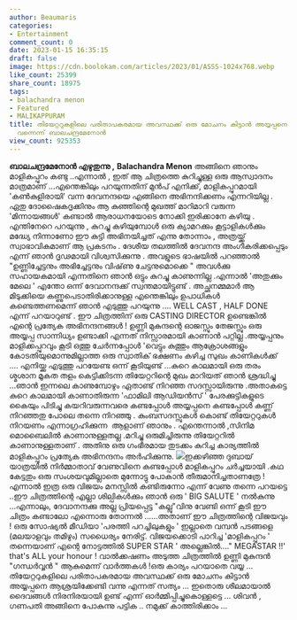 ```yaml
---
author: Beaumaris
categories:
- Entertainment
comment_count: 0
date: 2023-01-15 16:35:15
draft: false
image: https://cdn.boolokam.com/articles/2023/01/ASSS-1024x768.webp
like_count: 25399
share_count: 18975
tags:
- balachandra menon
- Featured
- MALIKAPPURAM
title: തിയേറ്ററുകളിലെ പരിതാപകരമായ അവസ്ഥക്ക് ഒരു മോചനം കിട്ടാൻ അയ്യപ്പനെ ആശ്രയിക്കേണ്ടി
  വന്നെന്ന് ബാലചന്ദ്രമേനോൻ
view_count: 925353
---
```


**ബാലചന്ദ്രമേനോൻ എഴുതുന്നു ,** **Balachandra Menon** അങ്ങിനെ ഞാനും മാളികപ്പുറം കണ്ടു ..എന്നാൽ , ഇത് ആ ചിത്രത്തെ കുറിച്ചുള്ള ഒരു ആസ്വാദനം മാത്രമാണ് ...എന്തെങ്കിലും പറയുന്നതിന് മുൻപ് എനിക്ക്, മാളികപ്പുറമായി 'കൺകുളിരായി' വന്ന ദേവനന്ദയെ എങ്ങിനെ അഭിനന്ദിക്കണം എന്നറിയില്ല . ഏതു ദോഷൈകദൃക്കിനും ആ കുഞ്ഞിന്റെ മുഖത്ത് മാറിമാറി വരുന്ന 'മിന്നായങ്ങൾ' കണ്ടാൽ ആരാധനയോടെ നോക്കി ഇരിക്കാനേ കഴിയു . എന്തിനേറെ പറയുന്നു , കുറച്ചു കഴിയുമ്പോൾ ഒരു ക്യാമറക്കും കൂട്ടാളികൾക്കും മദ്ധ്യേ നിന്നാണോ ഈ കുട്ടി അഭിനയിച്ചത് എന്നു തോന്നാം , അത്രയ്ക്ക് സ്വാഭാവികമാണ് ആ പ്രകടനം . ദേശീയ തലത്തിൽ ദേവനന്ദ അംഗീകരിക്കപ്പെടും എന്ന് ഞാൻ ദൃഢമായി വിശ്വസിക്കുന്നു . അവളുടെ ഭാഷയിൽ പറഞ്ഞാൽ "ഉണ്ണിച്ചേട്ടനും അഭിച്ചേട്ടനും വിഷ്‌ണു ചേട്ടനുമൊക്കെ " അവൾക്കു സഹായകമായി എന്നതിനെ ഞാൻ ഒട്ടും കുറച്ചു കാണുന്നില്ല .എന്നാൽ 'അതുക്കും മേലെ ' എന്തോ ഒന്ന് ദേവാനന്ദക്ക് സ്വന്തമായിട്ടുണ്ട് . അച്ഛനമ്മമാർ ആ മിടുക്കിയെ കണ്ണുപെടാതിരിക്കാനുള്ള എന്തെങ്കിലും ഉപാധികൾ കണ്ടെത്തണമെന്ന് ഞാൻ എടുത്തു പറയുന്നു .... WELL CAST , HALF DONE എന്ന് പറയാറുണ്ട് . ഈ ചിത്രത്തിന് ഒരു CASTING DIRECTOR ഉണ്ടെങ്കിൽ എന്റെ പ്രത്യേക അഭിനന്ദനങ്ങൾ ! ഉണ്ണി മുകുന്ദന്റെ ഓജസ്സും തേജസ്സും ഒരു അയ്യപ്പ സാന്നിധ്യം ഉണ്ടാക്കി എന്നത് നിസ്സാരമായി കാണാൻ പറ്റില്ല .അയ്യപ്പനും മാളിക്കപ്പുറവും കൂടി ഒത്തു ചേർന്നപ്പോൾ 'വെട്ടും കുത്തും ആക്രോശങ്ങളും കോടതിയുമൊന്നുമില്ലാത്ത ഒരു സ്വാതിക് ഭക്ഷണം കഴിച്ച സുഖം കാണികൾക്ക് .... എനിയ്ക്കു എടുത്തു പറയേണ്ട ഒന്ന് കൂടിയുണ്ട് ...കുറെ കാലമായി ഒരു തരം ശ്മശാന മൂകത തളം കെട്ടിക്കിടന്ന തിയേറ്ററിന്റെ മുഖം മാറിയത് ഞാൻ ശ്രദ്ധിച്ചു ...ഞാൻ ഇന്നലെ കാണുമ്പോഴും ഏതാണ്ട് നിറഞ്ഞ സദസ്സായിരുന്നു .അതാകട്ടെ കുറെ കാലമായി കാണാതിരുന്ന 'ഫാമിലി ആഡിയൻസ് ' പേരക്കുട്ടികളുടെ കൈയും പിടിച്ചു കയറിവരുന്നവരെ കണ്ടപ്പോൾ അയ്യപ്പനെ കണ്ടപ്പോൾ കണ്ണ് നിറഞ്ഞതു പോലെ തന്നെ നിറഞ്ഞു . കുംബസദസ്സുകൾ കൊണ്ട് തിയേറ്ററുകൾ നിറയണം എന്നാഗ്രഹിക്കുന്ന ‌ ആളാണ് ഞാനും . എന്തെന്നാൽ ,സിനിമ മൊബൈലിൽ കാണാനുള്ളതല്ല .മറിച്ചു ഒരുമിച്ചിരുന്നു തിയേറ്ററിൽ കാണാനുള്ളതാണ് . അതിനു ഒരു ഗംഭീരമായ തുടക്കം കുറിച്ച കാര്യത്തിൽ മാളികപ്പുറം പ്രത്യേക അഭിനന്ദനം അർഹിക്കുന്നു. ![](https://cdn.boolokam.com/articles/2023/01/ASSS-1024x768.webp)ഇക്കഴിഞ്ഞ ദുബായ് യാത്രയിൽ നിർമ്മാതാവ് വേണുവിനെ കണ്ടപ്പോൾ മാളികപ്പുറം ചർച്ചയായി .കഥ കേട്ടതും ഒരു സംശയവുമില്ലാതെ മുന്നോട്ടു പോകാൻ തീരുമാനിച്ചതാണത്രേ ! എന്നാൽ ഇത്ര ഒരു വിജയം മനസ്സിൽ കണ്ടിരുന്നോ എന്ന് വേണു തന്നെ പറയട്ടെ ..ഈ ചിത്രത്തിന്റെ എല്ലാ ശില്പികൾക്കും ഞാൻ ഒരു ' BIG SALUTE ' നൽകുന്നു ...എന്നാലും, ദേവാനന്ദക്കു അല്ല പ്രിയപ്പെട്ട "കല്ലു"വിനു വേണ്ടി ഒന്ന് കൂടി ഈ ചിത്രം കണ്ടാലോ എന്നൊരു തോന്നൽ ......അതാണ് ഈ ചിത്രത്തിന്റെ വിജയവും ! ഒരു സോഷ്യൽ മീഡിയാ 'പരത്തി പറച്ചിലുകളും ' ഇല്ലാതെ വമ്പൻ പടങ്ങളെ (മലയാളവും തമിഴും) സധൈര്യം നേരിട്ട്. വിജയക്കൊടി പാറിച്ച 'മാളികപ്പുറം ' തന്നെയാണ് എന്റെ നോട്ടത്തിൽ SUPER STAR ' അല്ലെങ്കിൽ...." MEGASTAR !!' that's ALL your honour ! വാൽക്കഷണം അടുത്ത ചിത്രത്തിൽ ഉണ്ണി മുകുന്ദൻ "ഗന്ധർവ്വൻ " ആകുമെന്ന് വാർത്തകൾ !ഒരു കാര്യം പറയാതെ വയ്യ ... തിയേറ്ററുകളിലെ പരിതാപകരമായ അവസ്ഥക്ക് ഒരു മോചനം കിട്ടാൻ അയ്യപ്പനെ ആശ്രയിക്കേണ്ടി വന്നു എന്നത് സത്യം ... ഇതൊരു ശീലമായാൽ ദൈവങ്ങൾ നിരനിരയായി ഉണ്ട് എന്ന് ഓർമ്മിപ്പിച്ചുകൊള്ളട്ടെ ... ശിവൻ , ഗണപതി അങ്ങിനെ പോകുന്നു പട്ടിക .. നമുക്ക് കാത്തിരിക്കാം ...